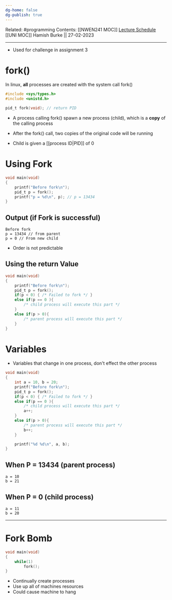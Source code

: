 ```yaml
---
dg-home: false
dg-publish: true
---
```

Related: #programming 
Contents: [[NWEN241 MOC]]
[Lecture Schedule](https://ecs.wgtn.ac.nz/Courses/NWEN241_2023T1/LectureSchedule)
[[UNI MOC]]
Hamish Burke || 27-02-2023
***

- Used for challenge in assignment 3

# fork()

In linux, **all** processes are created with the system call fork()

```C
#include <sys/types.h>
#include <unistd.h>

pid_t fork(void); // return PID
```

- A process calling fork() spawn a new process (child), which is a **copy** of the calling process

- After the fork() call, two copies of the original code will be running

- Child is given a [[process ID\|PID]] of 0

# Using Fork

```C
void main(void)
{
	printf("Before fork\n");
	pid_t p = fork();
	printf("p = %d\n", p); // p = 13434
}
```

## Output (if Fork is successful)

```shell
Before fork
p = 13434 // from parent
p = 0 // From new child
```

- Order is not predictable

## Using the return Value

```C
void main(void)
{
	printf("Before fork\n");
	pid_t p = fork();
	if(p < 0) { /* Failed to fork */ }
	else if(p == 0 ){
		/* child process will execute this part */
	}
	else if(p > 0){
		/* parent process will execute this part */
	}
}
```

# Variables

- Variables that change in one process, don't effect the other process

```C
void main(void)
{
	int a = 10, b = 20;
	printf("Before fork\n");
	pid_t p = fork();
	if(p < 0) { /* Failed to fork */ }
	else if(p == 0 ){
		/* child process will execute this part */
		a++;
	}
	else if(p > 0){
		/* parent process will execute this part */
		b++;
	}

	printf("%d %d\n", a, b);
}
```

## When P = 13434 (parent process)

```
a = 10
b = 21
```

## When P = 0 (child process)

```
a = 11
b = 20
```

***

# Fork Bomb

```C
void main(void)
{
	while(1)
		fork();
}
```

- Continually create processes
- Use up all of machines resources
- Could cause machine to hang